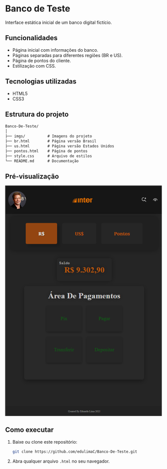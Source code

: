 # Banco de Teste

Interface estática inicial de um banco digital fictício.

## Funcionalidades
- Página inicial com informações do banco.
- Páginas separadas para diferentes regiões (BR e US).
- Página de pontos do cliente.
- Estilização com CSS.

## Tecnologias utilizadas
- HTML5
- CSS3

## Estrutura do projeto
```
Banco-De-Teste/
│
├── imgs/          # Imagens do projeto
├── br.html        # Página versão Brasil
├── us.html        # Página versão Estados Unidos
├── pontos.html    # Página de pontos
├── style.css      # Arquivo de estilos
└── README.md      # Documentação
```

## Pré-visualização
![Captura de tela do projeto](resultado_final/BancoTeste.png)

## Como executar
1. Baixe ou clone este repositório:
   ```bash
   git clone https://github.com/edulimaC/Banco-De-Teste.git
   ```
2. Abra qualquer arquivo `.html` no seu navegador.
